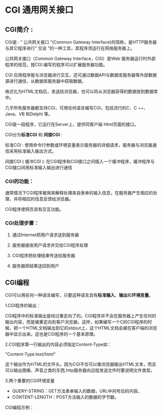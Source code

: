 

#  CGI 通用网关接口



## CGI简介 :

CGI是 : “ 公共网关接口 ”(Common Gateway Interface)的简称，是HTTP服务器与其它程序进行“ 交谈 ”的一种工具，其程序须运行在网络服务器上。



公共网关接口（Common Gateway Interface，CGI）是Web 服务器运行时外部程序的规范，按CGI 编写的程序可以扩展服务器功能。

CGI 应用程序能与浏览器进行交互，还可通过数据API与数据库服务器等外部数据源进行通信，从数据库服务器中获取数据。

格式化为HTML文档后，发送给浏览器，也可以将从浏览器获得的数据放到数据库中。

几乎所有服务器都支持CGI，可用任何语言编写CGI，包括流行的C、C ++、Java、VB 和Delphi 等。



CGI是一段程序，它运行在Server上，提供同客户端 Html页面的接口。

 

CGI分为**标准CGI** 和 **间接CGI** : 

标准CGI : 使用命令行参数或环境变量表示服务器的详细请求，服务器与浏览器通信采用标准输入输出方式。

间接CGI ( 缓冲CGI ): 在CGI程序和CGI接口之间插入一个缓冲程序，缓冲程序与CGI接口间用标准输入输出进行通信





### CGI的功能：

通常情况下CGI程序被用来解释处理来自表单的输入信息，在服务器产生相应的处理，并将相应的信息反馈给浏览器。

CGI程序使网页具有交互功能。





### CGI处理步骤：

1.  通过Internet把用户请求送到服务器

2.  服务器接收用户请求并交给CGI程序处理

3.  CGI程序把处理结果传送给服务器

4.  服务器把结果送回到用户



## CGI编程



CGI可以用任何一种语言编写，只要这种语言具有**标准输入**、**输出**和**环境变量**。



1.CGI程序的输出：

  CGI程序中的标准输出是经过重定向了的。CGI程序并不会在服务器上产生任何的输出内容，而是被重定向到客户浏览器。这样，如果编写一个C的CGI程序的时候，把一个HTML文档输出到它的stdout上，这个HTML文档会被在客户端的浏览器中显示出来。这也是CGI程序的一个基本原理。





2.CGI程序第一行输出的内容必须指定Content-Type如：

 "Content-Type:text/html"

 这个输出作为HTML的文件头。因为CGI不仅可以像浏览器输出HTML文本，而且可以输出图像，声音之类的东西,http服务器向远程发送文件时要说明文件类型。



3.两个重要的CGI环境变量

*   QUERY-STRING：GET方法表单输入的数据，URL中间号后的内容。
*   CONTENT-LENGTH：POST方法输入的数据的字节数。





CGI编程示例：









